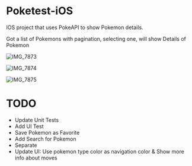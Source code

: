 # Poketest-iOS
IOS project that uses PokeAPI to show Pokemon details.

Got a list of Pokemons with pagination, selecting one, will show Details of Pokemon

![IMG_7873](https://user-images.githubusercontent.com/20685385/185645176-7cc9c6e7-3de1-423e-907c-ded02864c86c.PNG)

![IMG_7874](https://user-images.githubusercontent.com/20685385/185645167-19b4afa6-7b87-4025-ab21-a0644d7b6752.PNG)

![IMG_7875](https://user-images.githubusercontent.com/20685385/185645144-1df0f405-264a-41da-aa24-ee0d98278206.PNG)




# TODO
- Update Unit Tests
- Add UI Test
- Save Pokemon as Favorite
- Add Search for Pokemon
- Separate 
- Update UI: Use pokemon type color as navigation color & Show more info about moves
